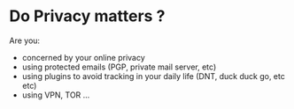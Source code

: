# Do Privacy matters ?

Are you:

- concerned by your online privacy
- using protected emails (PGP, private mail server, etc)
- using plugins to avoid tracking in your daily life (DNT, duck duck go, etc etc)
- using VPN, TOR ...
